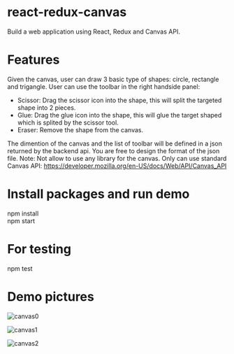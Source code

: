 # react-redux-canvas
Build a web application using React, Redux and Canvas API.

# Features
Given the canvas, user can draw 3 basic type of shapes: circle, rectangle and trigangle.
User can use the toolbar in the right handside panel:
- Scissor: Drag the scissor icon into the shape, this will split the targeted shape into 2 pieces.
- Glue: Drag the glue icon into the shape, this will glue the target shaped which is splited by the scissor tool.
- Eraser: Remove the shape from the canvas.

The dimention of the canvas and the list of toolbar will be defined in a json returned by the backend api.
You are free to design the format of the json file.
Note: Not allow to use any library for the canvas. Only can use standard Canvas API: https://developer.mozilla.org/en-US/docs/Web/API/Canvas_API

# Install packages and run demo
npm install\
npm start

# For testing
npm test

# Demo pictures

![canvas0](https://user-images.githubusercontent.com/29830442/87759801-70da3700-c841-11ea-8bc3-960e77c3ae3e.png)

![canvas1](https://user-images.githubusercontent.com/29830442/87759832-7c2d6280-c841-11ea-8fb4-f3830b8fe668.png)

![canvas2](https://user-images.githubusercontent.com/29830442/87759844-80598000-c841-11ea-92fb-e0392ac4f1be.png)
